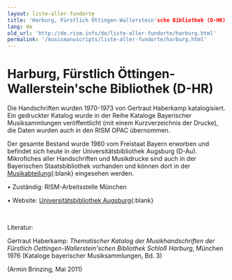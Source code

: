 ```yaml
---
layout: liste-aller-fundorte
title: 'Harburg, Fürstlich Öttingen-Wallerstein'sche Bibliothek (D-HR)'
lang: de
old_url: 'http://de.rism.info/de/liste-aller-fundorte/harburg.html'
permalink: '/musicmanuscripts/liste-aller-fundorte/harburg.html'
---
```



# Harburg, Fürstlich Öttingen-Wallerstein'sche Bibliothek (D-HR)

Die Handschriften wurden 1970-1973 von Gertraut Haberkamp katalogisiert. Ein gedruckter Katalog wurde in der Reihe Kataloge Bayerischer Musiksammlungen veröffentlicht (mit einem Kurzverzeichnis der Drucke), die Daten wurden auch in den RISM OPAC übernommen.

Der gesamte Bestand wurde 1980 vom Freistaat Bayern erworben und befindet sich heute in der Universitätsbibliothek Augsburg (D-Au). Mikrofiches aller Handschriften und Musikdrucke sind auch in der Bayerischen Staatsbibliothek vorhanden und können dort in der [Musikabteilung](http://www.bsb-muenchen.de/Musikabteilung.288.0.html "Öffnet externen Link in neuem Fenster"){:blank} eingesehen werden.

• Zuständig: RISM-Arbeitsstelle München

• Website: [Universitätsbibliothek Augsburg](https://www.uni-augsburg.de/de/organisation/bibliothek/sondersammlungen/oettingen-wallersteinsche-bibliothek/ "Opens external link in new window"){:blank}

&nbsp;

Literatur:

Gertraut Haberkamp: _Thematischer Katalog der Musikhandschriften der Fürstlich Oettingen-Wallerstein'schen Bibliothek Schloß Harburg_, München 1976 (Kataloge bayerischer Musiksammlungen, Bd. 3)

(Armin Brinzing, Mai 2011)

